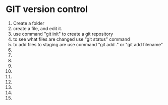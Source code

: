 # GIT version control
<ol>
    <li>Create a folder</li>
    <li>create a file, and edit it.</li>
    <li>use  command "git init" to create a git repository</li>
    <li>to see what files are changed use "git status" command</li>
    <li>to add files to staging are use command "git add ." or "git add filename"</li>
    <li></li>
    <li></li>
    <li></li>
    <li></li>
    <li></li>
    <li></li>
    <li></li>
    <li></li>
    <li></li>
    <li></li>
</ol>
